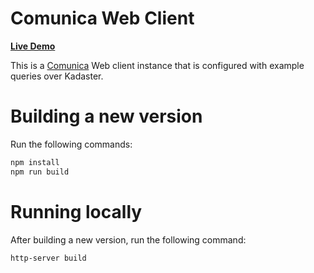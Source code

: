 # Comunica Web Client

[**Live Demo**](https://kadaster.github.io/datascience-comunica-client/)

This is a [Comunica](https://comunica.dev/) Web client instance
that is configured with example queries over Kadaster.

# Building a new version

Run the following commands:

```sh
npm install
npm run build
```

# Running locally

After building a new version, run the following command:

```sh
http-server build
```

